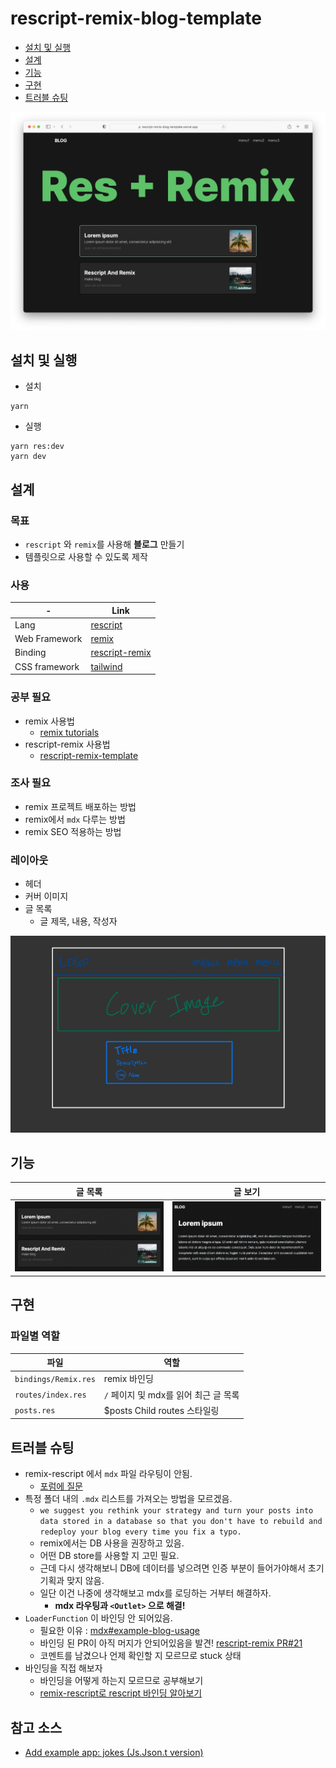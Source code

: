 # rescript-remix-blog-template

- [설치 및 실행](#설치-및-실행)
- [설계](#설계)
- [기능](#기능)
- [구현](#구현)
- [트러블 슈팅](#트러블-슈팅)

![home](/docs/home.png)

## 설치 및 실행

- 설치

```shell
yarn
```

- 실행

```shell
yarn res:dev
yarn dev
```

## 설계

### 목표

- `rescript` 와 `remix`를 사용해 **블로그** 만들기
- 템플릿으로 사용할 수 있도록 제작

### 사용

| -             | Link                                                            |
|---------------|-----------------------------------------------------------------|
| Lang          | [rescript](https://rescript-lang.org/)                          |
| Web Framework | [remix](https://remix.run/)                                     |
| Binding       | [rescript-remix](https://github.com/tom-sherman/rescript-remix) |
| CSS framework | [tailwind](https://tailwindcss.com/)                            |

### 공부 필요

- remix 사용법
  - [remix tutorials](https://remix.run/docs/en/v1/tutorials/blog)
- rescript-remix 사용법
  - [rescript-remix-template](https://github.com/tom-sherman/rescript-remix-template)

### 조사 필요

- remix 프로젝트 배포하는 방법
- remix에서 `mdx` 다루는 방법
- remix SEO 적용하는 방법

### 레이아웃

- 헤더
- 커버 이미지
- 글 목록
  - 글 제목, 내용, 작성자

![레이아웃](/docs/layout.jpeg)

## 기능

| 글 목록 | 글 보기 |
|---|---|
|![list](/docs/list.png) |![post](/docs/post.png) |

## 구현

### 파일별 역할

| 파일 | 역할 |
|---|---|
| `bindings/Remix.res` | remix 바인딩 |
| `routes/index.res` | `/` 페이지 및 mdx를 읽어 최근 글 목록 |
| `posts.res` | $posts Child routes 스타일링 |

## 트러블 슈팅

- remix-rescript 에서 `mdx` 파일 라우팅이 안됨.
  - [포럼에 질문](https://forum.rescript-lang.org/t/how-can-i-handle-mdx-in-rescript-remix/3218/2)
- 특정 폴더 내의 `.mdx` 리스트를 가져오는 방법을 모르겠음.
  - ```we suggest you rethink your strategy and turn your posts into data stored in a database so that you don't have to rebuild and redeploy your blog every time you fix a typo.```
  - remix에서는 DB 사용을 권장하고 있음.
  - 어떤 DB store를 사용할 지 고민 필요.
  - 근데 다시 생각해보니 DB에 데이터를 넣으려면 인증 부분이 들어가야해서 초기 기획과 맞지 않음.
  - 일단 이건 나중에 생각해보고 mdx를 로딩하는 거부터 해결하자.
    - **mdx 라우팅과 `<Outlet>` 으로 해결!**
- `LoaderFunction` 이 바인딩 안 되어있음.
  - 필요한 이유 : [mdx#example-blog-usage](https://remix.run/docs/en/v1.4.1/guides/mdx#example-blog-usage)
  - 바인딩 된 PR이 아직 머지가 안되어있음을 발견! [rescript-remix PR#21](https://github.com/tom-sherman/rescript-remix/pull/21)
  - 코멘트를 남겼으나 언제 확인할 지 모르므로 stuck 상태
- 바인딩을 직접 해보자
  - 바인딩을 어떻게 하는지 모르므로 공부해보기
  - [remix-rescript로 rescript 바인딩 알아보기](https://miryang.dev/blog/learn-about-remix-rescript-binding)
  
## 참고 소스

- [Add example app: jokes (Js.Json.t version)](https://github.com/tom-sherman/rescript-remix/pull/21)